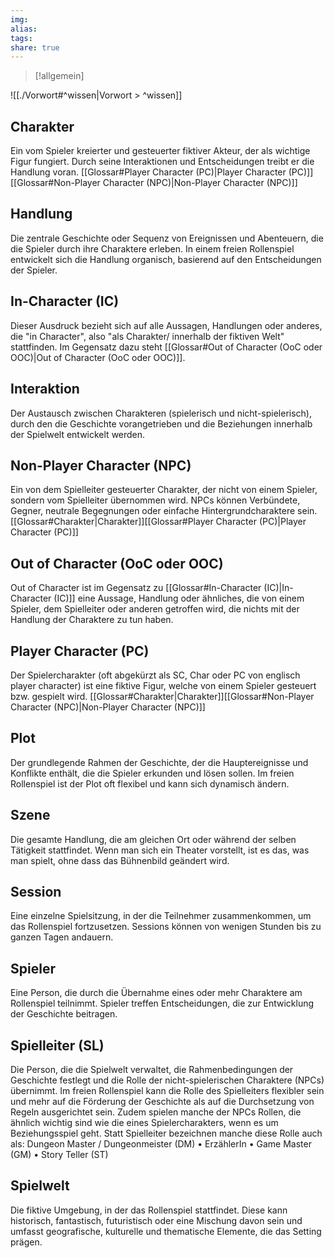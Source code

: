 ```yaml
---
img: 
alias: 
tags: 
share: true
---
```

> [!allgemein]

![[./Vorwort#^wissen|Vorwort > ^wissen]]

## Charakter 
Ein vom Spieler kreierter und gesteuerter fiktiver Akteur, der als wichtige Figur fungiert. Durch seine Interaktionen und Entscheidungen treibt er die Handlung voran. [[Glossar#Player Character (PC)|Player Character (PC)]][[Glossar#Non-Player Character (NPC)|Non-Player Character (NPC)]]

## Handlung
Die zentrale Geschichte oder Sequenz von Ereignissen und Abenteuern, die die Spieler durch ihre Charaktere erleben. In einem freien Rollenspiel entwickelt sich die Handlung organisch, basierend auf den Entscheidungen der Spieler.

## In-Character (IC)
Dieser Ausdruck bezieht sich auf alle Aussagen, Handlungen oder anderes, die "in Character", also "als Charakter/ innerhalb der fiktiven Welt" stattfinden. Im Gegensatz dazu steht [[Glossar#Out of Character (OoC oder OOC)|Out of Character (OoC oder OOC)]].

## Interaktion
Der Austausch zwischen Charakteren (spielerisch und nicht-spielerisch), durch den die Geschichte vorangetrieben und die Beziehungen innerhalb der Spielwelt entwickelt werden.

## Non-Player Character (NPC)
Ein von dem Spielleiter gesteuerter Charakter, der nicht von einem Spieler, sondern vom Spielleiter übernommen wird. NPCs können Verbündete, Gegner, neutrale Begegnungen oder einfache Hintergrundcharaktere sein. [[Glossar#Charakter|Charakter]][[Glossar#Player Character (PC)|Player Character (PC)]]

## Out of Character (OoC  oder OOC)
Out of Character ist im Gegensatz zu [[Glossar#In-Character (IC)|In-Character (IC)]] eine Aussage, Handlung oder ähnliches, die von einem Spieler, dem Spielleiter oder anderen getroffen wird, die nichts mit der Handlung der Charaktere zu tun haben.

## Player Character (PC)
Der Spielercharakter (oft abgekürzt als SC, Char oder PC von englisch player character) ist eine fiktive Figur, welche von einem Spieler gesteuert bzw. gespielt wird.
[[Glossar#Charakter|Charakter]][[Glossar#Non-Player Character (NPC)|Non-Player Character (NPC)]]

## Plot
Der grundlegende Rahmen der Geschichte, der die Hauptereignisse und Konflikte enthält, die die Spieler erkunden und lösen sollen. Im freien Rollenspiel ist der Plot oft flexibel und kann sich dynamisch ändern.

## Szene
Die gesamte Handlung, die am gleichen Ort oder während der selben Tätigkeit stattfindet. Wenn man sich ein Theater vorstellt, ist es das, was man spielt, ohne dass das Bühnenbild geändert wird.

## Session
Eine einzelne Spielsitzung, in der die Teilnehmer zusammenkommen, um das Rollenspiel fortzusetzen. Sessions können von wenigen Stunden bis zu ganzen Tagen andauern.

## Spieler
Eine Person, die durch die Übernahme eines oder mehr Charaktere am Rollenspiel teilnimmt. Spieler treffen Entscheidungen, die zur Entwicklung der Geschichte beitragen.

## Spielleiter (SL)
Die Person, die die Spielwelt verwaltet, die Rahmenbedingungen der Geschichte festlegt und die Rolle der nicht-spielerischen Charaktere (NPCs) übernimmt. Im freien Rollenspiel kann die Rolle des Spielleiters flexibler sein und mehr auf die Förderung der Geschichte als auf die Durchsetzung von Regeln ausgerichtet sein. Zudem spielen manche der NPCs Rollen, die ähnlich wichtig sind wie die eines Spielercharakters, wenn es um Beziehungsspiel geht. Statt Spielleiter bezeichnen manche diese Rolle auch als: Dungeon Master / Dungeonmeister (DM) • ErzählerIn • Game Master (GM) • Story Teller (ST)

## Spielwelt
Die fiktive Umgebung, in der das Rollenspiel stattfindet. Diese kann historisch, fantastisch, futuristisch oder eine Mischung davon sein und umfasst geografische, kulturelle und thematische Elemente, die das Setting prägen.